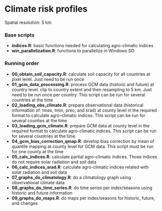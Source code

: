 # Climate risk profiles

Spatial resolution: 5 km

### Base scripts

* **indices.R**: basic functions needed for calculating agro-climatic indices
* **win_parallelization.R**: functions to parallelize in Windows SO

### Running order

* **00_obtain_soil_capacity.R**: calculate soil capacity for all countries at pixel level. Just need to be run once
* **01_gcm_data_processing.R**: process GCM data (historic and future) at country level: clip to country extent and then resampling to 5 km. Just need to be run once per country. This script can be run for several countries at the time
* **02_loading_obs_climate.R**: prepare observational data (historical information of: tmax, tmin, prec, and srad) at county level in the required format to calculate agro-climatic indices. This script can be run for several counties at the time
* **03_loading_gcm_climate.R**: prepare GCM data at county level in the required format to calculate agro-climatic indices. This script can be run for several countries at the time
* **04_gcm_bias_correction_qmap.R**: develop bias correction by mean of quantile mapping at county level for GCM data. This script must be run for one county at the time
* **05_calc_indices.R**: calculate partial agro-climatic indices. Those indices do not require solar radiation and soil data
* **06_calc_indices_srad.R**: calculate agro-climatic indices related with solar radiation and soil data
* **07_graphs_do_climatology.R**: do a climatology graph using observational climate data
* **08_graphs_do_time_series.R**: do time series per index/seasons using historic and future information
* **09_graphs_do_maps.R**: do maps per index/seasons for historic, future, and changes